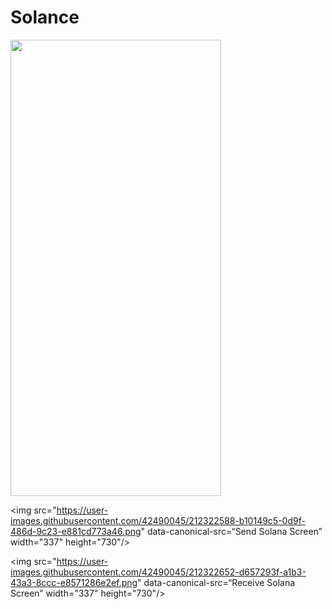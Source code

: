 # Solance
<img src="https://user-images.githubusercontent.com/42490045/212322546-5a16c079-cc21-4306-8262-44cd3f68c3a0.png" data-canonical-src="Main Screen" width="337" height="730"/>

<img src="https://user-images.githubusercontent.com/42490045/212322588-b10149c5-0d9f-486d-9c23-e881cd773a46.png" data-canonical-src=“Send Solana Screen” width="337" height="730"/>

<img src="https://user-images.githubusercontent.com/42490045/212322652-d657293f-a1b3-43a3-8ccc-e8571286e2ef.png" data-canonical-src=“Receive Solana Screen” width="337" height="730"/>

